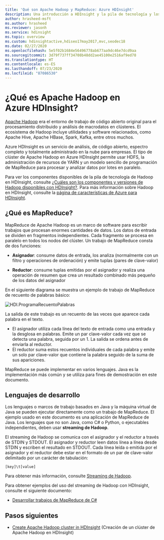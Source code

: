 ```yaml
---
title: 'Qué son Apache Hadoop y MapReduce: Azure HDInsight'
description: Una introducción a HDInsight y la pila de tecnología y los componentes de Apache Hadoop.
author: hrasheed-msft
ms.author: hrasheed
ms.reviewer: jasonh
ms.service: hdinsight
ms.topic: overview
ms.custom: hdinsightactive,hdiseo17may2017,mvc,seodec18
ms.date: 02/27/2020
ms.openlocfilehash: 5e5f02b1684e56496778ab677aa9dc46e7dcd9aa
ms.sourcegitcommit: 3d79f737ff34708b48dd2ae45100e2516af9ed78
ms.translationtype: HT
ms.contentlocale: es-ES
ms.lasthandoff: 07/23/2020
ms.locfileid: "87086530"
---
```

# <a name="what-is-apache-hadoop-in-azure-hdinsight"></a>¿Qué es Apache Hadoop en Azure HDInsight?

[Apache Hadoop](https://hadoop.apache.org/) era el entorno de trabajo de código abierto original para el procesamiento distribuido y análisis de macrodatos en clústeres. El ecosistema de Hadoop incluye utilidades y software relacionados, como Apache Hive, Apache HBase, Spark, Kafka, entre otros muchos.

Azure HDInsight es un servicio de análisis, de código abierto, espectro completo y totalmente administrado en la nube para empresas. El tipo de clúster de Apache Hadoop en Azure HDInsight permite usar HDFS, la administración de recursos de YARN y un modelo sencillo de programación de MapReduce para procesar y analizar datos por lotes en paralelo.

Para ver los componentes disponibles de la pila de tecnología de Hadoop en HDInsight, consulte [¿Cuáles son los componentes y versiones de Hadoop disponibles con HDInsight?](../hdinsight-component-versioning.md). Para más información sobre Hadoop en HDInsight, consulte la [página de características de Azure para HDInsight](https://azure.microsoft.com/services/hdinsight/).

## <a name="what-is-mapreduce"></a>¿Qué es MapReduce?

MapReduce de Apache Hadoop es un marco de software para escribir trabajos que procesan enormes cantidades de datos. Los datos de entrada se dividen en fragmentos independientes. Cada fragmento se procesa en paralelo en todos los nodos del clúster. Un trabajo de MapReduce consta de dos funciones:

* **Asignador**: consume datos de entrada, los analiza (normalmente con un filtro y operaciones de ordenación) y emite tuplas (pares de clave-valor)

* **Reductor**: consume tuplas emitidas por el asignador y realiza una operación de resumen que crea un resultado combinado más pequeño de los datos del asignador

En el siguiente diagrama se muestra un ejemplo de trabajo de MapReduce de recuento de palabras básico:

 ![HDI.ProgramaRecuentoPalabras](./media/apache-hadoop-introduction/hdi-word-count-diagram.gif)

La salida de este trabajo es un recuento de las veces que aparece cada palabra en el texto.

* El asignador utiliza cada línea del texto de entrada como una entrada y la desglosa en palabras. Emite un par clave-valor cada vez que se detecta una palabra, seguida por un 1. La salida se ordena antes de enviarla al reductor.
* El reductor suma estos recuentos individuales de cada palabra y emite un solo par clave-valor que contiene la palabra seguido de la suma de sus apariciones.

MapReduce se puede implementar en varios lenguajes. Java es la implementación más común y se utiliza para fines de demostración en este documento.

## <a name="development-languages"></a>Lenguajes de desarrollo

Los lenguajes o marcos de trabajo basados en Java y la máquina virtual de Java se pueden ejecutar directamente como un trabajo de MapReduce. El ejemplo usado en este documento es una aplicación de MapReduce de Java. Los lenguajes que no son Java, como C# o Python, o ejecutables independientes, deben usar **streaming de Hadoop**.

El streaming de Hadoop se comunica con el asignador y el reductor a través de STDIN y STDOUT. El asignador y reductor leen datos línea a línea desde STDIN y escriben el resultado en STDOUT. Cada línea leída o emitida por el asignador y el reductor debe estar en el formato de un par de clave-valor delimitado por un carácter de tabulación:

`[key]\t[value]`

Para obtener más información, consulte [Streaming de Hadoop](https://hadoop.apache.org/docs/current/hadoop-streaming/HadoopStreaming.html).

Para obtener ejemplos del uso del streaming de Hadoop con HDInsight, consulte el siguiente documento:

* [Desarrollar trabajos de MapReduce de C#](apache-hadoop-dotnet-csharp-mapreduce-streaming.md)

## <a name="next-steps"></a>Pasos siguientes

* [Create Apache Hadoop cluster in HDInsight](apache-hadoop-linux-create-cluster-get-started-portal.md) (Creación de un clúster de Apache Hadoop en HDInsight)
